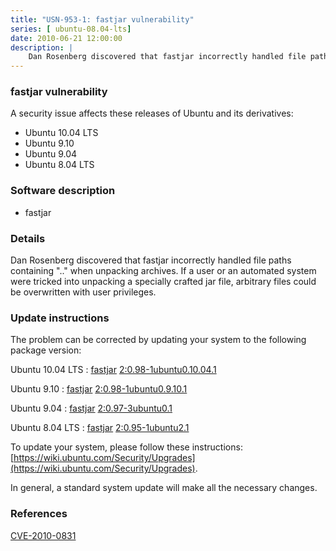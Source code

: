 ```yaml
---
title: "USN-953-1: fastjar vulnerability"
series: [ ubuntu-08.04-lts]
date: 2010-06-21 12:00:00
description: |
    Dan Rosenberg discovered that fastjar incorrectly handled file paths containing &quot;..&quot; when unpacking archives. If a user or an automated system were tricked into unpacking a specially crafted jar file, arbitrary files could be overwritten with user privileges. 
--- 
```

 
### fastjar vulnerability

A security issue affects these releases of Ubuntu and its derivatives:

* Ubuntu 10.04 LTS
* Ubuntu 9.10
* Ubuntu 9.04
* Ubuntu 8.04 LTS

### Software description

* fastjar 

### Details

Dan Rosenberg discovered that fastjar incorrectly handled file paths containing &quot;..&quot; when unpacking archives. If a user or an automated system were tricked into unpacking a specially crafted jar file, arbitrary files could be overwritten with user privileges. 

### Update instructions

The problem can be corrected by updating your system to the following package version:

Ubuntu 10.04 LTS
 : [fastjar](https://launchpad.net/ubuntu/+source/fastjar) <span> [2:0.98-1ubuntu0.10.04.1](https://launchpad.net/ubuntu/+source/fastjar/2:0.98-1ubuntu0.10.04.1) </span> 

Ubuntu 9.10
 : [fastjar](https://launchpad.net/ubuntu/+source/fastjar) <span> [2:0.98-1ubuntu0.9.10.1](https://launchpad.net/ubuntu/+source/fastjar/2:0.98-1ubuntu0.9.10.1) </span> 

Ubuntu 9.04
 : [fastjar](https://launchpad.net/ubuntu/+source/fastjar) <span> [2:0.97-3ubuntu0.1](https://launchpad.net/ubuntu/+source/fastjar/2:0.97-3ubuntu0.1) </span> 

Ubuntu 8.04 LTS
 : [fastjar](https://launchpad.net/ubuntu/+source/fastjar) <span> [2:0.95-1ubuntu2.1](https://launchpad.net/ubuntu/+source/fastjar/2:0.95-1ubuntu2.1) </span> 

To update your system, please follow these instructions: [https://wiki.ubuntu.com/Security/Upgrades](https://wiki.ubuntu.com/Security/Upgrades).

In general, a standard system update will make all the necessary changes. 

### References

 [CVE-2010-0831](http://people.ubuntu.com/~ubuntu-security/cve/CVE-2010-0831)
 
